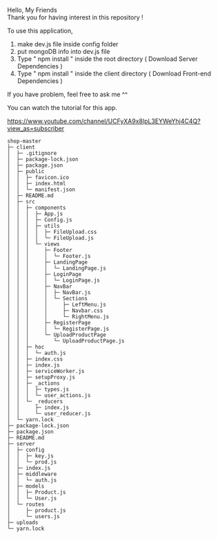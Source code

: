 Hello, My Friends  
Thank you for having interest in this repository ! 

To use this application, 

1. make dev.js file inside config folder 
2. put mongoDB info into dev.js file 
3. Type  " npm install " inside the root directory  ( Download Server Dependencies ) 
4. Type " npm install " inside the client directory ( Download Front-end Dependencies )


If you have problem, feel free to ask me ^^ 

You can watch the tutorial for this app.

https://www.youtube.com/channel/UCFyXA9x8lpL3EYWeYhj4C4Q?view_as=subscriber



```
shop-master
├─ client
│  ├─ .gitignore
│  ├─ package-lock.json
│  ├─ package.json
│  ├─ public
│  │  ├─ favicon.ico
│  │  ├─ index.html
│  │  └─ manifest.json
│  ├─ README.md
│  ├─ src
│  │  ├─ components
│  │  │  ├─ App.js
│  │  │  ├─ Config.js
│  │  │  ├─ utils
│  │  │  │  ├─ FileUpload.css
│  │  │  │  └─ FileUpload.js
│  │  │  └─ views
│  │  │     ├─ Footer
│  │  │     │  └─ Footer.js
│  │  │     ├─ LandingPage
│  │  │     │  └─ LandingPage.js
│  │  │     ├─ LoginPage
│  │  │     │  └─ LoginPage.js
│  │  │     ├─ NavBar
│  │  │     │  ├─ NavBar.js
│  │  │     │  └─ Sections
│  │  │     │     ├─ LeftMenu.js
│  │  │     │     ├─ Navbar.css
│  │  │     │     └─ RightMenu.js
│  │  │     ├─ RegisterPage
│  │  │     │  └─ RegisterPage.js
│  │  │     └─ UploadProductPage
│  │  │        └─ UploadProductPage.js
│  │  ├─ hoc
│  │  │  └─ auth.js
│  │  ├─ index.css
│  │  ├─ index.js
│  │  ├─ serviceWorker.js
│  │  ├─ setupProxy.js
│  │  ├─ _actions
│  │  │  ├─ types.js
│  │  │  └─ user_actions.js
│  │  └─ _reducers
│  │     ├─ index.js
│  │     └─ user_reducer.js
│  └─ yarn.lock
├─ package-lock.json
├─ package.json
├─ README.md
├─ server
│  ├─ config
│  │  ├─ key.js
│  │  └─ prod.js
│  ├─ index.js
│  ├─ middleware
│  │  └─ auth.js
│  ├─ models
│  │  ├─ Product.js
│  │  └─ User.js
│  └─ routes
│     ├─ product.js
│     └─ users.js
├─ uploads
└─ yarn.lock

```